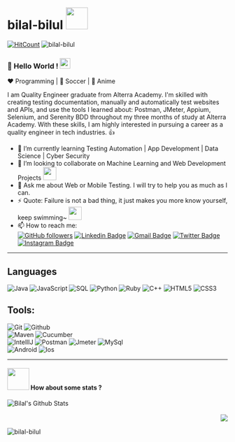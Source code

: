 # bilal-bilul <img src="https://media.giphy.com/media/hBMqZg1ObXUOI/giphy.gif" width="50px">

[![HitCount](http://hits.dwyl.com/bilalbilul/bilalbilul.svg)](http://hits.dwyl.com/bilalbilul/bilalbilul)
<img src="https://komarev.com/ghpvc/?username=bilalbilul&label=Profile%20views&color=0e75b6&style=flat" alt="bilal-bilul" />

### 👋 Hello World !  <img src="https://github.com/TheDudeThatCode/TheDudeThatCode/blob/master/Assets/Earth.gif" width="24px">
  
:heart: Programming | :black_heart: Soccer | :blue_heart: Anime
  
I am Quality Engineer graduate from Alterra Academy. I'm skilled with creating testing documentation, manually and automatically test websites and APIs, and use the tools I learned about: Postman, JMeter, Appium, Selenium, and Serenity BDD throughout my three months of study at Alterra Academy. With these skills, I am highly interested in pursuing a career as a quality engineer in tech industries. 👍


- 🌱 I’m currently learning Testing Automation | App Development | Data Science | Cyber Security
- 👯 I’m looking to collaborate on Machine Learning and Web Development Projects <img src="https://media.giphy.com/media/WUlplcMpOCEmTGBtBW/giphy.gif" width="30">
- 💬 Ask me about Web or Mobile Testing. I will try to help you as much as I can.
- ⚡ Quote: Failure is not a bad thing, it just makes you more know yourself, keep swimming~ <img src="https://media.giphy.com/media/yYr7UP843541df415l/giphy.gif" width="30">
- 📫 How to reach me: <br />
  [![GitHub followers](https://img.shields.io/badge/-bilalbilul-grey?style=flat-square&logo=Github&logoColor=white&link=https://github.com/bilalbilul)](https://github.com/bilalbilul)  [![Linkedin Badge](https://img.shields.io/badge/-Muhammad_Bilal-blue?style=flat-square&logo=Linkedin&logoColor=white&link=https://www.linkedin.com/in/muhammad-bilal-a99609260/)](https://www.linkedin.com/in/muhammad-bilal-a99609260/)  [![Gmail Badge](https://img.shields.io/badge/bilalbilul123@gmail.com-c14438?style=flat-square&logo=Gmail&logoColor=white&link=mailto:aman.atg001@gmail.com)](bilalbilul123@gmail.com)  [![Twitter Badge](https://img.shields.io/badge/-@bilulism-1ca0f1?style=flat-square&labelColor=1ca0f1&logo=twitter&logoColor=white&link=https://twitter.com/bilulism)](https://twitter.com/bilulism) [![Instagram Badge](https://img.shields.io/badge/-@mantap.man-DC143C?style=flat-square&labelColor=DC143C&logo=instagram&logoColor=white&link=https://www.instagram.com/mantap.man/?igshid=ZGUzMzM3NWJiOQ%3D%3D)](https://www.instagram.com/mantap.man/?igshid=ZGUzMzM3NWJiOQ%3D%3D)

----

## Languages

![Java](https://img.shields.io/badge/-Java-000000?style=flat&logo=java)
![JavaScript](https://img.shields.io/badge/-JavaScript-000000?style=flat&logo=javascript)
![SQL](https://img.shields.io/badge/-SQL-000000?style=flat&logo=mysql)
![Python](https://img.shields.io/badge/-Python-000000?style=flat&logo=python)
![Ruby](https://img.shields.io/badge/-Ruby-000000?style=flat&logo=ruby)
![C++](https://img.shields.io/badge/-C++-000000?style=flat&logo=c%2B%2B)
![HTML5](https://img.shields.io/badge/-HTML5-000000?style=flat&logo=html5)
![CSS3](https://img.shields.io/badge/-CSS-000000?style=flat&logo=css3)

## Tools:

![Git](https://img.shields.io/badge/-Git-000000?style=flat&logo=git)
![Github](https://img.shields.io/badge/-Github-000000?style=flat&logo=github) <br />
![Maven](https://img.shields.io/badge/-Maven-000000?style=flat&logo=apache%20maven)
![Cucumber](https://img.shields.io/badge/-Cucumber-000000?style=flat&logo=cucumber) <br />
![IntellIJ](https://img.shields.io/badge/-IntellIJ%20IDEA-000000?style=flat&logo=intellij%20idea)
![Postman](https://img.shields.io/badge/-Postman-000000?style=flat&logo=postman)
![Jmeter](https://img.shields.io/badge/-Jmeter-000000?style=flat&logo=apache%20jmeter)
![MySql](https://img.shields.io/badge/-MySql-000000?style=flat&logo=mysql) <br />
![Android](https://img.shields.io/badge/-Android-000000?style=flat&logo=android)
![Ios](https://img.shields.io/badge/-Ios-000000?style=flat&logo=ios)

----

#### <img src="https://media.giphy.com/media/VgCDAzcKvsR6OM0uWg/giphy.gif" width="50"> How about some stats ?

<img align="left" alt="Bilal's Github Stats" src="https://github-readme-stats.vercel.app/api?username=bilalbilul&show_icons=true" /> <br />  
<img align="right" src="https://github-readme-stats.vercel.app/api/top-langs/?username=bilalbilul" /><br />

<img align="left" src="https://github-readme-streak-stats.herokuapp.com/?user=bilalbilul&" alt="bilal-bilul" />

